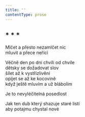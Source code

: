 ```yaml
---
title: ''
contentType: prose
---
```


## \* \* \*

Mlčet a přesto nezamlčet nic  
mluvit a přece neříci

Věčně den po dni chvíli od chvíle  
dětsky se dožadovat slov  
šílet až k vystřízlivění  
opíjet se až ke kocovině  
když ještě mluvím a už blábolím

Je to nevyléčitelná posedlost

Jak ten dub který shazuje staré listí  
aby potajmu chystal nové
